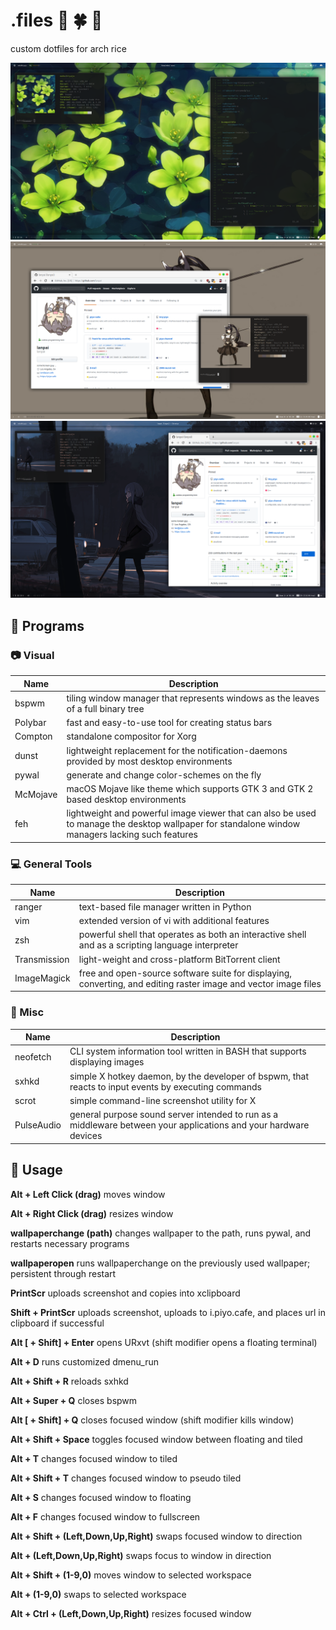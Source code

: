 # .files :blossom: :four_leaf_clover: :herb:
custom dotfiles for arch rice

![](screenshots/clover.png)
![](screenshots/katana.png)
![](screenshots/rifle.png)

## :minidisc: Programs

### :camera: Visual
| Name | Description |
| --- | --- |
| bspwm | tiling window manager that represents windows as the leaves of a full binary tree |
| Polybar | fast and easy-to-use tool for creating status bars |
| Compton | standalone compositor for Xorg |
| dunst | lightweight replacement for the notification-daemons provided by most desktop environments |
| pywal | generate and change color-schemes on the fly |
| McMojave | macOS Mojave like theme which supports GTK 3 and GTK 2 based desktop environments |
| feh | lightweight and powerful image viewer that can also be used to manage the desktop wallpaper for standalone window managers lacking such features |

### :computer: General Tools
| Name | Description |
| --- | --- |
| ranger | text-based file manager written in Python |
| vim | extended version of vi with additional features |
| zsh | powerful shell that operates as both an interactive shell and as a scripting language interpreter |
| Transmission | light-weight and cross-platform BitTorrent client |
| ImageMagick | free and open-source software suite for displaying, converting, and editing raster image and vector image files |

### :paperclip: Misc
| Name | Description |
| --- | --- |
| neofetch | CLI system information tool written in BASH that supports displaying images |
| sxhkd | simple X hotkey daemon, by the developer of bspwm, that reacts to input events by executing commands |
| scrot | simple command-line screenshot utility for X |
| PulseAudio | general purpose sound server intended to run as a middleware between your applications and your hardware devices |

## :page_facing_up: Usage

**Alt + Left Click (drag)** moves window

**Alt + Right Click (drag)** resizes window

**wallpaperchange (path)** changes wallpaper to the path, runs pywal, and restarts necessary programs

**wallpaperopen** runs wallpaperchange on the previously used wallpaper; persistent through restart

**PrintScr** uploads screenshot and copies into xclipboard

**Shift + PrintScr** uploads screenshot, uploads to i.piyo.cafe, and places url in clipboard if successful

**Alt [ + Shift] + Enter** opens URxvt (shift modifier opens a floating terminal)

**Alt + D** runs customized dmenu_run

**Alt + Shift + R** reloads sxhkd

**Alt + Super + Q** closes bspwm

**Alt [ + Shift] + Q** closes focused window (shift modifier kills window)

**Alt + Shift + Space** toggles focused window between floating and tiled

**Alt + T** changes focused window to tiled

**Alt + Shift + T** changes focused window to pseudo tiled

**Alt + S** changes focused window to floating

**Alt + F** changes focused window to fullscreen

**Alt + Shift + (Left,Down,Up,Right)** swaps focused window to direction

**Alt + (Left,Down,Up,Right)** swaps focus to window in direction

**Alt + Shift + (1-9,0)** moves window to selected workspace

**Alt + (1-9,0)** swaps to selected workspace

**Alt + Ctrl + (Left,Down,Up,Right)** resizes focused window
